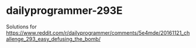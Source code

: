# dailyprogrammer-293E

Solutions for https://www.reddit.com/r/dailyprogrammer/comments/5e4mde/20161121_challenge_293_easy_defusing_the_bomb/
